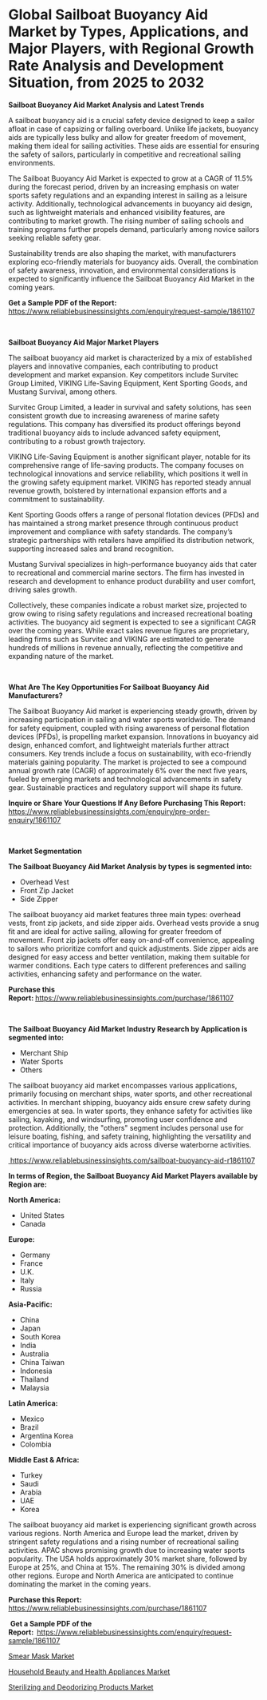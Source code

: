 <p><h1>Global Sailboat Buoyancy Aid Market by Types, Applications, and Major Players, with Regional Growth Rate Analysis and Development Situation, from 2025 to 2032</h1></p><p><strong>Sailboat Buoyancy Aid Market Analysis and Latest Trends</strong></p>
<p><p>A sailboat buoyancy aid is a crucial safety device designed to keep a sailor afloat in case of capsizing or falling overboard. Unlike life jackets, buoyancy aids are typically less bulky and allow for greater freedom of movement, making them ideal for sailing activities. These aids are essential for ensuring the safety of sailors, particularly in competitive and recreational sailing environments.</p><p>The Sailboat Buoyancy Aid Market is expected to grow at a CAGR of 11.5% during the forecast period, driven by an increasing emphasis on water sports safety regulations and an expanding interest in sailing as a leisure activity. Additionally, technological advancements in buoyancy aid design, such as lightweight materials and enhanced visibility features, are contributing to market growth. The rising number of sailing schools and training programs further propels demand, particularly among novice sailors seeking reliable safety gear. </p><p>Sustainability trends are also shaping the market, with manufacturers exploring eco-friendly materials for buoyancy aids. Overall, the combination of safety awareness, innovation, and environmental considerations is expected to significantly influence the Sailboat Buoyancy Aid Market in the coming years.</p></p>
<p><strong>Get a Sample PDF of the Report:&nbsp;</strong> <a href="https://www.reliablebusinessinsights.com/enquiry/request-sample/1861107?utm_campaign=101&utm_medium=2&utm_source=Github&utm_content=ia&utm_term=10022025&utm_id=sailboat-buoyancy-aid">https://www.reliablebusinessinsights.com/enquiry/request-sample/1861107</a></p>
<p>&nbsp;</p>
<p><strong>Sailboat Buoyancy Aid Major Market Players</strong></p>
<p><p>The sailboat buoyancy aid market is characterized by a mix of established players and innovative companies, each contributing to product development and market expansion. Key competitors include Survitec Group Limited, VIKING Life-Saving Equipment, Kent Sporting Goods, and Mustang Survival, among others.</p><p>Survitec Group Limited, a leader in survival and safety solutions, has seen consistent growth due to increasing awareness of marine safety regulations. This company has diversified its product offerings beyond traditional buoyancy aids to include advanced safety equipment, contributing to a robust growth trajectory.</p><p>VIKING Life-Saving Equipment is another significant player, notable for its comprehensive range of life-saving products. The company focuses on technological innovations and service reliability, which positions it well in the growing safety equipment market. VIKING has reported steady annual revenue growth, bolstered by international expansion efforts and a commitment to sustainability.</p><p>Kent Sporting Goods offers a range of personal flotation devices (PFDs) and has maintained a strong market presence through continuous product improvement and compliance with safety standards. The company’s strategic partnerships with retailers have amplified its distribution network, supporting increased sales and brand recognition.</p><p>Mustang Survival specializes in high-performance buoyancy aids that cater to recreational and commercial marine sectors. The firm has invested in research and development to enhance product durability and user comfort, driving sales growth.</p><p>Collectively, these companies indicate a robust market size, projected to grow owing to rising safety regulations and increased recreational boating activities. The buoyancy aid segment is expected to see a significant CAGR over the coming years. While exact sales revenue figures are proprietary, leading firms such as Survitec and VIKING are estimated to generate hundreds of millions in revenue annually, reflecting the competitive and expanding nature of the market.</p></p>
<p>&nbsp;</p>
<p><strong>What Are The Key Opportunities For Sailboat Buoyancy Aid Manufacturers?</strong></p>
<p><p>The Sailboat Buoyancy Aid market is experiencing steady growth, driven by increasing participation in sailing and water sports worldwide. The demand for safety equipment, coupled with rising awareness of personal flotation devices (PFDs), is propelling market expansion. Innovations in buoyancy aid design, enhanced comfort, and lightweight materials further attract consumers. Key trends include a focus on sustainability, with eco-friendly materials gaining popularity. The market is projected to see a compound annual growth rate (CAGR) of approximately 6% over the next five years, fueled by emerging markets and technological advancements in safety gear. Sustainable practices and regulatory support will shape its future.</p></p>
<p><strong>Inquire or Share Your Questions If Any Before Purchasing This Report:</strong> <a href="https://www.reliablebusinessinsights.com/enquiry/pre-order-enquiry/1861107?utm_campaign=101&utm_medium=2&utm_source=Github&utm_content=ia&utm_term=10022025&utm_id=sailboat-buoyancy-aid">https://www.reliablebusinessinsights.com/enquiry/pre-order-enquiry/1861107</a></p>
<p>&nbsp;</p>
<p><strong>Market Segmentation</strong></p>
<p><strong>The Sailboat Buoyancy Aid Market Analysis by types is segmented into:</strong></p>
<p><ul><li>Overhead Vest</li><li>Front Zip Jacket</li><li>Side Zipper</li></ul></p>
<p><p>The sailboat buoyancy aid market features three main types: overhead vests, front zip jackets, and side zipper aids. Overhead vests provide a snug fit and are ideal for active sailing, allowing for greater freedom of movement. Front zip jackets offer easy on-and-off convenience, appealing to sailors who prioritize comfort and quick adjustments. Side zipper aids are designed for easy access and better ventilation, making them suitable for warmer conditions. Each type caters to different preferences and sailing activities, enhancing safety and performance on the water.</p></p>
<p><strong>Purchase this Report:&nbsp;</strong><a href="https://www.reliablebusinessinsights.com/purchase/1861107?utm_campaign=101&utm_medium=2&utm_source=Github&utm_content=ia&utm_term=10022025&utm_id=sailboat-buoyancy-aid">https://www.reliablebusinessinsights.com/purchase/1861107</a></p>
<p>&nbsp;</p>
<p><strong>The Sailboat Buoyancy Aid Market Industry Research by Application is segmented into:</strong></p>
<p><ul><li>Merchant Ship</li><li>Water Sports</li><li>Others</li></ul></p>
<p><p>The sailboat buoyancy aid market encompasses various applications, primarily focusing on merchant ships, water sports, and other recreational activities. In merchant shipping, buoyancy aids ensure crew safety during emergencies at sea. In water sports, they enhance safety for activities like sailing, kayaking, and windsurfing, promoting user confidence and protection. Additionally, the "others" segment includes personal use for leisure boating, fishing, and safety training, highlighting the versatility and critical importance of buoyancy aids across diverse waterborne activities.</p></p>
<p><a href="https://www.reliablebusinessinsights.com/sailboat-buoyancy-aid-r1861107?utm_campaign=101&utm_medium=2&utm_source=Github&utm_content=ia&utm_term=10022025&utm_id=sailboat-buoyancy-aid">&nbsp;https://www.reliablebusinessinsights.com/sailboat-buoyancy-aid-r1861107</a></p>
<p><strong>In terms of Region, the Sailboat Buoyancy Aid Market Players available by Region are:</strong></p>
<p>
    <p> <strong> North America: </strong>
        <ul>
            <li>United States</li>
            <li>Canada</li>
        </ul>
        </p> 
    <p> <strong> Europe: </strong>
        <ul>
            <li>Germany</li>
            <li>France</li>
            <li>U.K.</li>
            <li>Italy</li>
            <li>Russia</li>
        </ul>
        </p> 
    <p> <strong> Asia-Pacific: </strong>
        <ul>
            <li>China</li>
            <li>Japan</li>
            <li>South Korea</li>
            <li>India</li>
            <li>Australia</li>
            <li>China Taiwan</li>
            <li>Indonesia</li>
            <li>Thailand</li>
            <li>Malaysia</li>
        </ul>
        </p> 
    <p> <strong> Latin America: </strong>
        <ul>
            <li>Mexico</li>
            <li>Brazil</li>
            <li>Argentina Korea</li>
            <li>Colombia</li>
        </ul>
        </p> 
    <p> <strong> Middle East & Africa: </strong>
        <ul>
            <li>Turkey</li>
            <li>Saudi</li>
            <li>Arabia</li>
            <li>UAE</li>
            <li>Korea</li>
        </ul>
    </p>
    </p>
<p><p>The sailboat buoyancy aid market is experiencing significant growth across various regions. North America and Europe lead the market, driven by stringent safety regulations and a rising number of recreational sailing activities. APAC shows promising growth due to increasing water sports popularity. The USA holds approximately 30% market share, followed by Europe at 25%, and China at 15%. The remaining 30% is divided among other regions. Europe and North America are anticipated to continue dominating the market in the coming years.</p></p>
<p><strong>Purchase this Report: </strong><a href="https://www.reliablebusinessinsights.com/purchase/1861107?utm_campaign=101&utm_medium=2&utm_source=Github&utm_content=ia&utm_term=10022025&utm_id=sailboat-buoyancy-aid">https://www.reliablebusinessinsights.com/purchase/1861107</a></p>
<p>&nbsp;<strong>Get a Sample PDF of the Report:&nbsp;&nbsp;</strong><a href="https://www.reliablebusinessinsights.com/enquiry/request-sample/1861107?utm_campaign=101&utm_medium=2&utm_source=Github&utm_content=ia&utm_term=10022025&utm_id=sailboat-buoyancy-aid">https://www.reliablebusinessinsights.com/enquiry/request-sample/1861107</a></p>
<p><strong></strong></p>
<p><p><a href="https://github.com/alwisihomun/Market-Research-Report-List-1/blob/main/smear-mask-market.md?utm_campaign=101&utm_medium=2&utm_source=Github&utm_content=ia&utm_term=10022025&utm_id=sailboat-buoyancy-aid">Smear Mask Market</a></p><p><a href="https://github.com/qettipotja/Market-Research-Report-List-1/blob/main/household-beauty-and-health-appliances-market.md?utm_campaign=101&utm_medium=2&utm_source=Github&utm_content=ia&utm_term=10022025&utm_id=sailboat-buoyancy-aid">Household Beauty and Health Appliances Market</a></p><p><a href="https://github.com/poianaokkels/Market-Research-Report-List-1/blob/main/sterilizing-and-deodorizing-products-market.md?utm_campaign=101&utm_medium=2&utm_source=Github&utm_content=ia&utm_term=10022025&utm_id=sailboat-buoyancy-aid">Sterilizing and Deodorizing Products Market</a></p></p>